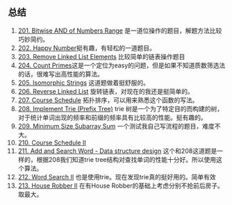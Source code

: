 ## 总结

1. [201. Bitwise AND of Numbers Range](https://leetcode.com/problems/bitwise-and-of-numbers-range/description/) 是一道位操作的题目，解题方法比较巧妙简约。
2. [202. Happy Number](https://leetcode.com/problems/happy-number/description/)挺有趣，有轻松的一道题目。
3. [203. Remove Linked List Elements](https://leetcode.com/problems/remove-linked-list-elements/description/) 比较简单的链表操作题目
4. [204. Count Primes](https://leetcode.com/problems/count-primes/description/)这是一个定位为easy的问题，但是如果不知道质数筛选法的话，很难写出高性能的算法。
5. [205. Isomorphic Strings](https://leetcode.com/problems/isomorphic-strings/description/) 这道题做着挺舒服的。
6. [206. Reverse Linked List](https://leetcode.com/problems/reverse-linked-list/description/) 旋转链表，对现在的我还是挺简单的。
7. [207. Course Schedule](https://leetcode.com/problems/course-schedule/) 拓扑排序，可以用来熟悉这个函数的写法。
8. [208. Implement Trie (Prefix Tree)](https://leetcode.com/problems/implement-trie-prefix-tree/discuss/) trie 树是一个为了特定目的而构建的树，对于统计单词出现的频率和前缀的频率具有比较高的性能。挺有趣的。
9. [209. Minimum Size Subarray Sum](https://leetcode.com/problems/minimum-size-subarray-sum/description/) 一个测试我自己写流程的题目，难度不大。
10. [210. Course Schedule II](https://leetcode.com/problems/course-schedule-ii/description/) 
11. [211. Add and Search Word - Data structure design](https://leetcode.com/problems/add-and-search-word-data-structure-design/description/) 这个和208这道题是一样的，根据208我们知道trie tree结构对查找单词的性能十分好。所以使用这个算法。
12. [212. Word Search II](https://leetcode.com/problems/word-search-ii/description/) 也是使用trie。现在发现trie真的挺好用的。简单有效
13. [213. House Robber II](https://leetcode.com/problems/house-robber-ii/description/) 在有House Robber的基础上考虑分别不抢前后房子。取最大。